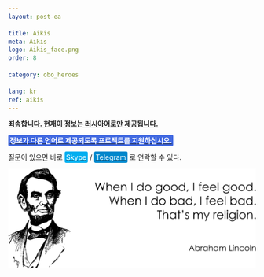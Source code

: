 ```yaml
---
layout: post-ea

title: Aikis
meta: Aikis
logo: Aikis_face.png
order: 8

category: obo_heroes

lang: kr
ref: aikis
---
```


**<a href="https://lincolnvirus.com/projects/ru/comics/obo/heroes/aikis.html" target="_blank">죄송합니다. 현재이 정보는 러시아어로만 제공됩니다.</a>**

**<a href="https://www.paypal.com/cgi-bin/webscr?cmd=_s-xclick&hosted_button_id=T3KLFW2TE8SJC&source=url" target="_blank"><span style="background-color:#4169E1; color:white; padding:3px; border-radius: 3px">정보가 다른 언어로 제공되도록 프로젝트를 지원하십시오.</span></a>**

질문이 있으면 바로 <a href="skype:chutkoy89?call" target="_blank"><span style="background-color:#00aff0; color:white; padding:3px; border-radius: 3px">Skype</span></a> / <a href="https://t.me/chutkoy" target="_blank"><span style="background-color:#0088cc; color:white; padding:3px; border-radius: 3px">Telegram</span></a> 로 연락할 수 있다.

<a data-fancybox="gallery" href="/img/programming/Lincoln.png"><img src="/img/programming/Lincoln.png" alt=""></a>
